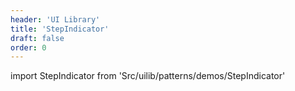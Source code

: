 ```yaml
---
header: 'UI Library'
title: 'StepIndicator'
draft: false
order: 0
---
```


import StepIndicator from 'Src/uilib/patterns/demos/StepIndicator'

<StepIndicator />

<!--
  ATTENTION: This file is auto generated by using "makeDemosFactory".
  Do not change the content!
-->
